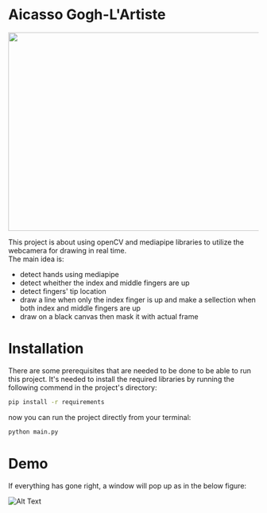# Aicasso Gogh-L'Artiste
<p align="center">
  <img 
    width="530"
    height="400"
    src="https://github.com/AdiNarendra98/Aicasso_Gogh-The-Artiste/blob/main/SS.jpg"
  >
</p>

This project is about using openCV and mediapipe libraries to utilize the webcamera for drawing in real time.   
The main idea is:   
* detect hands using mediapipe
* detect wheither the index and middle fingers are up
* detect fingers' tip location
* draw a line when only the index finger is up and make a sellection when both index and middle fingers are up
* draw on a black canvas then mask it with actual frame   



# Installation
There are some prerequisites that are needed to be done to be able to run this project.
It's needed to install the required libraries by running the following commend in the project's directory:
```bash
pip install -r requirements
```
now you can run the project directly from your terminal:
```bash
python main.py
```
# Demo
If everything has gone right, a window will  pop up as in the below figure:


![Alt Text](https://github.com/AdiNarendra98/Aicasso-Gogh-The-Artist/blob/main/Demo%20SS.gif)

